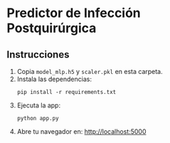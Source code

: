 
# Predictor de Infección Postquirúrgica

## Instrucciones

1. Copia `model_mlp.h5` y `scaler.pkl` en esta carpeta.
2. Instala las dependencias:
   ```
   pip install -r requirements.txt
   ```
3. Ejecuta la app:
   ```
   python app.py
   ```
4. Abre tu navegador en: [http://localhost:5000](http://localhost:5000)
